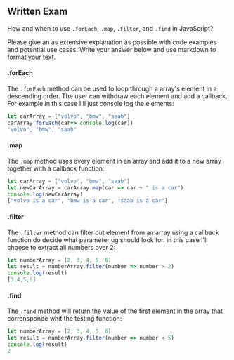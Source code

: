 ## Written Exam

How and when to use `.forEach`, `.map`, `.filter`, and `.find` in JavaScript?

Please give an as extensive explanation as possible with code examples and potential use cases. Write your answer below and use markdown to format your text.


#### .forEach

The `.forEach` method can be used to loop through a array's element in a descending order. The user can withdraw each element and add a callback. For example in this case I'll just console log the elements:

```javascript
let carArray = ["volvo", "bmw", "saab"]
carArray.forEach(car=> console.log(car))
"volvo", "bmw", "saab"
```

#### .map

The `.map` method uses every element in an array and add it to a new array together with a callback function:

```javascript
let carArray = ["volvo", "bmw", "saab"]
let newCarArray = carArray.map(car => car + " is a car")
console.log(newCarArray)
["volvo is a car", "bmw is a car", "saab is a car"]
```

#### .filter

The `.filter` method can filter out element from an array using a callback function do decide what parameter ug should look for. in this case I'll choose to extract all numbers over 2:

```javascript
let numberArray = [2, 3, 4, 5, 6]
let result = numberArray.filter(number => number > 2)
console.log(result)
[3,4,5,6]
```

#### .find

The `.find` method will return the value of the first element in the array that corrensponde whit the testing function: 

```javascript
let numberArray = [2, 3, 4, 5, 6]
let result = numberArray.filter(number => number < 5)
console.log(result)
2
```